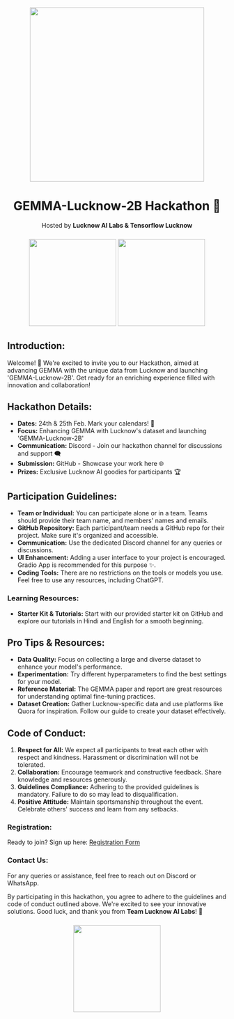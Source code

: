 <h3 align="center">
  <img src="https://raw.githubusercontent.com/LucknowAI/GEMMA-Lucknow-2B/main/assets/gemma.png" height="400">

</h3>
<h1 align="center">GEMMA-Lucknow-2B Hackathon 🚀</h1>
<p align="center">Hosted by <strong>Lucknow AI Labs & Tensorflow Lucknow</strong></p>


<h3 align="center">
  <img src="https://avatars.githubusercontent.com/u/148684055?v=4" height="200">
  <img src="https://lucknowai.github.io/assets/images/tf.png" height="200">
</h3>

<h2>Introduction:</h2>
<p>Welcome! 🎉 We're excited to invite you to our Hackathon, aimed at advancing GEMMA with the unique data from Lucknow and launching 'GEMMA-Lucknow-2B'. Get ready for an enriching experience filled with innovation and collaboration!</p>

<h2>Hackathon Details:</h2>
<ul>
  <li><strong>Dates:</strong> 24th & 25th Feb. Mark your calendars! 📅</li>
  <li><strong>Focus:</strong> Enhancing GEMMA with Lucknow's dataset and launching 'GEMMA-Lucknow-2B'</li>
  <li><strong>Communication:</strong> Discord - Join our hackathon channel for discussions and support 🗨️</li>
  <li><strong>Submission:</strong> GitHub - Showcase your work here 🌐</li>
  <li><strong>Prizes:</strong> Exclusive Lucknow AI goodies for participants 🏆</li>
</ul>

<h2>Participation Guidelines:</h2>
<ul>
  <li><strong>Team or Individual:</strong> You can participate alone or in a team. Teams should provide their team name, and members' names and emails.</li>
  <li><strong>GitHub Repository:</strong> Each participant/team needs a GitHub repo for their project. Make sure it's organized and accessible.</li>
  <li><strong>Communication:</strong> Use the dedicated Discord channel for any queries or discussions.</li>
  <li><strong>UI Enhancement:</strong> Adding a user interface to your project is encouraged. Gradio App is recommended for this purpose ✨.</li>
  <li><strong>Coding Tools:</strong> There are no restrictions on the tools or models you use. Feel free to use any resources, including ChatGPT.</li>
</ul>

<h3>Learning Resources:</h3>
<ul>
  <li><strong>Starter Kit & Tutorials:</strong> Start with our provided starter kit on GitHub and explore our tutorials in Hindi and English for a smooth beginning.</li>
</ul>

<h2>Pro Tips & Resources:</h2>
<ul>
  <li><strong>Data Quality:</strong> Focus on collecting a large and diverse dataset to enhance your model's performance.</li>
  <li><strong>Experimentation:</strong> Try different hyperparameters to find the best settings for your model.</li>
  <li><strong>Reference Material:</strong> The GEMMA paper and report are great resources for understanding optimal fine-tuning practices.</li>
  <li><strong>Dataset Creation:</strong> Gather Lucknow-specific data and use platforms like Quora for inspiration. Follow our guide to create your dataset effectively.</li>
</ul>

<h2>Code of Conduct:</h2>
<ol>
  <li><strong>Respect for All:</strong> We expect all participants to treat each other with respect and kindness. Harassment or discrimination will not be tolerated.</li>
  <li><strong>Collaboration:</strong> Encourage teamwork and constructive feedback. Share knowledge and resources generously.</li>
  <li><strong>Guidelines Compliance:</strong> Adhering to the provided guidelines is mandatory. Failure to do so may lead to disqualification.</li>
  <li><strong>Positive Attitude:</strong> Maintain sportsmanship throughout the event. Celebrate others' success and learn from any setbacks.</li>
</ol>

<h3>Registration:</h3>
<p>Ready to join? Sign up here: <a href="https://forms.gle/r7uQyrvphtUS2W7c6" target="_blank">Registration Form</a></p>

<h3>Contact Us:</h3>
<p>For any queries or assistance, feel free to reach out on Discord or WhatsApp.</p>

<p>By participating in this hackathon, you agree to adhere to the guidelines and code of conduct outlined above. We're excited to see your innovative solutions. Good luck, and thank you from <strong>Team Lucknow AI Labs</strong>! 🌟</p>

<h3 align="center">
  <img src="https://lucknowai.github.io/assets/images/lucknow_illustration.f2f78acc.png" height="200">
</h3>
